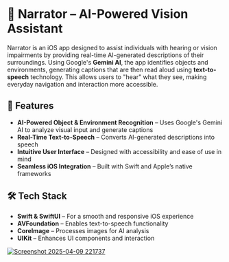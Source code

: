 # 📢 Narrator – AI-Powered Vision Assistant  

Narrator is an iOS app designed to assist individuals with hearing or vision impairments by providing real-time AI-generated descriptions of their surroundings. Using Google's **Gemini AI**, the app identifies objects and environments, generating captions that are then read aloud using **text-to-speech** technology. This allows users to "hear" what they see, making everyday navigation and interaction more accessible.  

## 🚀 Features  

- **AI-Powered Object & Environment Recognition** – Uses Google's Gemini AI to analyze visual input and generate captions  
- **Real-Time Text-to-Speech** – Converts AI-generated descriptions into speech  
- **Intuitive User Interface** – Designed with accessibility and ease of use in mind  
- **Seamless iOS Integration** – Built with Swift and Apple’s native frameworks  

## 🛠️ Tech Stack  

- **Swift & SwiftUI** – For a smooth and responsive iOS experience  
- **AVFoundation** – Enables text-to-speech functionality  
- **CoreImage** – Processes images for AI analysis  
- **UIKit** – Enhances UI components and interaction

[![Screenshot 2025-04-09 221737](https://github.com/user-attachments/assets/63f613c3-de69-4f74-99cc-c7a04f162fba)](https://github.com/user-attachments/assets/72dc2596-e5c1-4335-93d9-ab94cbddae96)









